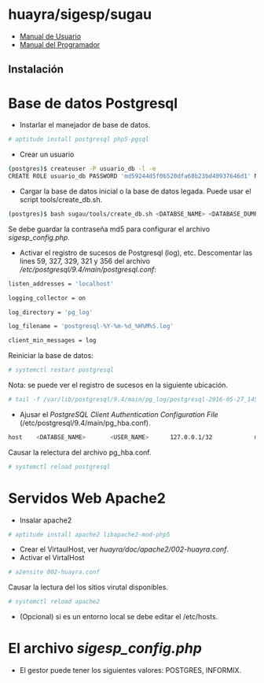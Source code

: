 huayra/sigesp/sugau
======

* [Manual de Usuario](manual_usuario.md)
* [Manual del Programador](manual_desarrollador.md)

## Instalación

# Base de datos Postgresql

* Instarlar el manejador de base de datos.

```bash
# aptitude install postgresql php5-pgsql
```

* Crear un usuario

```bash
(postgres)$ createuser -P usuario_db -l -e
CREATE ROLE usuario_db PASSWORD 'md59244d5f06520dfa68b23bd40937646d1' NOSUPERUSER NOCREATEDB NOCREATEROLE INHERIT LOGIN;
```

* Cargar la base de datos inicial o la base de datos legada. Puede usar el script
tools/create_db.sh.

```bash
(postgres)$ bash sugau/tools/create_db.sh <DATABSE_NAME> <DATABASE_DUMP>.dump <usuario_db>
```

Se debe guardar la contraseña md5 para configurar el archivo *sigesp_config.php*.

* Activar el registro de sucesos de Postgresql (log), etc. Descomentar las
lines 59, 327, 329, 321 y 356 del archivo */etc/postgresql/9.4/main/postgresql.conf*:

```bash
listen_addresses = 'localhost'

logging_collector = on

log_directory = 'pg_log'

log_filename = 'postgresql-%Y-%m-%d_%H%M%S.log'

client_min_messages = log
```

Reiniciar la base de datos:

```bash
# systemctl restart postgresql
```

Nota: se puede ver el registro de sucesos en la siguiente ubicación.
```bash
# tail -f /var/lib/postgresql/9.4/main/pg_log/postgresql-2016-05-27_145743.log
```

* Ajusar el *PostgreSQL Client Authentication Configuration File*
(/etc/postgresql/9.4/main/pg_hba.conf).

```bash
host    <DATABSE_NAME>       <USER_NAME>      127.0.0.1/32            md5
```

Causar la relectura del archivo pg_hba.conf.

```bash
# systemctl reload postgresql
```

# Servidos Web Apache2

* Insalar apache2

```bash
# aptitude install apache2 libapache2-mod-php5
```

* Crear el VirtaulHost, ver *huayra/doc/apache2/002-huayra.conf*.
* Activar el VirtalHost
```bash
# a2ensite 002-huayra.conf
```

Causar la lectura del los sitios virutal disponibles.

```bash
# systemctl reload apache2
```

* (Opcional) si es un entorno local se debe editar el /etc/hosts.

# El archivo *sigesp_config.php*

* El gestor puede tener los siguientes valores: POSTGRES, INFORMIX.
